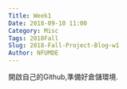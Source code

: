 ```yaml
---
Title: Week1
Date: 2018-09-10 11:00
Category: Misc
Tags: 2018Fall
Slug: 2018-Fall-Project-Blog-w1
Author: NFUMDE
---
```


開啟自己的Github,準備好倉儲環境.
<!-- PELICAN_END_SUMMARY -->


